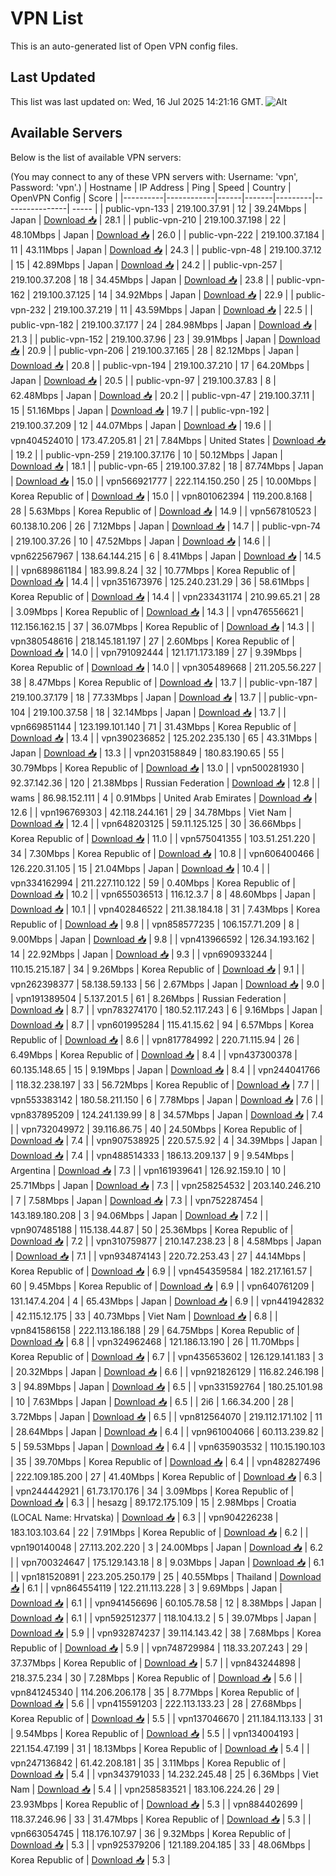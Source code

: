 # VPN List

This is an auto-generated list of Open VPN config files.

## Last Updated

This list was last updated on: Wed, 16 Jul 2025 14:21:16 GMT.
![Alt](https://repobeats.axiom.co/api/embed/186b98318ef1479477931607c1ad7d823f12451f.svg "Repobeats analytics image")

## Available Servers

Below is the list of available VPN servers:

(You may connect to any of these VPN servers with: Username: 'vpn', Password: 'vpn'.)
| Hostname | IP Address | Ping | Speed | Country | OpenVPN Config | Score |
|----------|------------|------|-------|---------|----------------| ----- |
| public-vpn-133 | 219.100.37.91 | 12 | 39.24Mbps | Japan | [Download 📥](./configs/server_0_JP.ovpn) | 28.1 |
| public-vpn-210 | 219.100.37.198 | 22 | 48.10Mbps | Japan | [Download 📥](./configs/server_1_JP.ovpn) | 26.0 |
| public-vpn-222 | 219.100.37.184 | 11 | 43.11Mbps | Japan | [Download 📥](./configs/server_2_JP.ovpn) | 24.3 |
| public-vpn-48 | 219.100.37.12 | 15 | 42.89Mbps | Japan | [Download 📥](./configs/server_3_JP.ovpn) | 24.2 |
| public-vpn-257 | 219.100.37.208 | 18 | 34.45Mbps | Japan | [Download 📥](./configs/server_4_JP.ovpn) | 23.8 |
| public-vpn-162 | 219.100.37.125 | 14 | 34.92Mbps | Japan | [Download 📥](./configs/server_5_JP.ovpn) | 22.9 |
| public-vpn-232 | 219.100.37.219 | 11 | 43.59Mbps | Japan | [Download 📥](./configs/server_6_JP.ovpn) | 22.5 |
| public-vpn-182 | 219.100.37.177 | 24 | 284.98Mbps | Japan | [Download 📥](./configs/server_7_JP.ovpn) | 21.3 |
| public-vpn-152 | 219.100.37.96 | 23 | 39.91Mbps | Japan | [Download 📥](./configs/server_8_JP.ovpn) | 20.9 |
| public-vpn-206 | 219.100.37.165 | 28 | 82.12Mbps | Japan | [Download 📥](./configs/server_9_JP.ovpn) | 20.8 |
| public-vpn-194 | 219.100.37.210 | 17 | 64.20Mbps | Japan | [Download 📥](./configs/server_10_JP.ovpn) | 20.5 |
| public-vpn-97 | 219.100.37.83 | 8 | 62.48Mbps | Japan | [Download 📥](./configs/server_11_JP.ovpn) | 20.2 |
| public-vpn-47 | 219.100.37.11 | 15 | 51.16Mbps | Japan | [Download 📥](./configs/server_12_JP.ovpn) | 19.7 |
| public-vpn-192 | 219.100.37.209 | 12 | 44.07Mbps | Japan | [Download 📥](./configs/server_13_JP.ovpn) | 19.6 |
| vpn404524010 | 173.47.205.81 | 21 | 7.84Mbps | United States | [Download 📥](./configs/server_14_US.ovpn) | 19.2 |
| public-vpn-259 | 219.100.37.176 | 10 | 50.12Mbps | Japan | [Download 📥](./configs/server_15_JP.ovpn) | 18.1 |
| public-vpn-65 | 219.100.37.82 | 18 | 87.74Mbps | Japan | [Download 📥](./configs/server_16_JP.ovpn) | 15.0 |
| vpn566921777 | 222.114.150.250 | 25 | 10.00Mbps | Korea Republic of | [Download 📥](./configs/server_17_KR.ovpn) | 15.0 |
| vpn801062394 | 119.200.8.168 | 28 | 5.63Mbps | Korea Republic of | [Download 📥](./configs/server_18_KR.ovpn) | 14.9 |
| vpn567810523 | 60.138.10.206 | 26 | 7.12Mbps | Japan | [Download 📥](./configs/server_19_JP.ovpn) | 14.7 |
| public-vpn-74 | 219.100.37.26 | 10 | 47.52Mbps | Japan | [Download 📥](./configs/server_20_JP.ovpn) | 14.6 |
| vpn622567967 | 138.64.144.215 | 6 | 8.41Mbps | Japan | [Download 📥](./configs/server_21_JP.ovpn) | 14.5 |
| vpn689861184 | 183.99.8.24 | 32 | 10.77Mbps | Korea Republic of | [Download 📥](./configs/server_22_KR.ovpn) | 14.4 |
| vpn351673976 | 125.240.231.29 | 36 | 58.61Mbps | Korea Republic of | [Download 📥](./configs/server_23_KR.ovpn) | 14.4 |
| vpn233431174 | 210.99.65.21 | 28 | 3.09Mbps | Korea Republic of | [Download 📥](./configs/server_24_KR.ovpn) | 14.3 |
| vpn476556621 | 112.156.162.15 | 37 | 36.07Mbps | Korea Republic of | [Download 📥](./configs/server_25_KR.ovpn) | 14.3 |
| vpn380548616 | 218.145.181.197 | 27 | 2.60Mbps | Korea Republic of | [Download 📥](./configs/server_26_KR.ovpn) | 14.0 |
| vpn791092444 | 121.171.173.189 | 27 | 9.39Mbps | Korea Republic of | [Download 📥](./configs/server_27_KR.ovpn) | 14.0 |
| vpn305489668 | 211.205.56.227 | 38 | 8.47Mbps | Korea Republic of | [Download 📥](./configs/server_28_KR.ovpn) | 13.7 |
| public-vpn-187 | 219.100.37.179 | 18 | 77.33Mbps | Japan | [Download 📥](./configs/server_29_JP.ovpn) | 13.7 |
| public-vpn-104 | 219.100.37.58 | 18 | 32.14Mbps | Japan | [Download 📥](./configs/server_30_JP.ovpn) | 13.7 |
| vpn669851144 | 123.199.101.140 | 71 | 31.43Mbps | Korea Republic of | [Download 📥](./configs/server_31_KR.ovpn) | 13.4 |
| vpn390236852 | 125.202.235.130 | 65 | 43.31Mbps | Japan | [Download 📥](./configs/server_32_JP.ovpn) | 13.3 |
| vpn203158849 | 180.83.190.65 | 55 | 30.79Mbps | Korea Republic of | [Download 📥](./configs/server_33_KR.ovpn) | 13.0 |
| vpn500281930 | 92.37.142.36 | 120 | 21.38Mbps | Russian Federation | [Download 📥](./configs/server_34_RU.ovpn) | 12.8 |
| wams | 86.98.152.111 | 4 | 0.91Mbps | United Arab Emirates | [Download 📥](./configs/server_35_AE.ovpn) | 12.6 |
| vpn196769303 | 42.118.244.161 | 29 | 34.78Mbps | Viet Nam | [Download 📥](./configs/server_36_VN.ovpn) | 12.4 |
| vpn648203125 | 59.11.125.125 | 30 | 36.66Mbps | Korea Republic of | [Download 📥](./configs/server_37_KR.ovpn) | 11.0 |
| vpn575041355 | 103.51.251.220 | 34 | 7.30Mbps | Korea Republic of | [Download 📥](./configs/server_38_KR.ovpn) | 10.8 |
| vpn606400466 | 126.220.31.105 | 15 | 21.04Mbps | Japan | [Download 📥](./configs/server_39_JP.ovpn) | 10.4 |
| vpn334162994 | 211.227.110.122 | 59 | 0.40Mbps | Korea Republic of | [Download 📥](./configs/server_40_KR.ovpn) | 10.2 |
| vpn655036513 | 116.12.3.7 | 8 | 48.60Mbps | Japan | [Download 📥](./configs/server_41_JP.ovpn) | 10.1 |
| vpn402846522 | 211.38.184.18 | 31 | 7.43Mbps | Korea Republic of | [Download 📥](./configs/server_42_KR.ovpn) | 9.8 |
| vpn858577235 | 106.157.71.209 | 8 | 9.00Mbps | Japan | [Download 📥](./configs/server_43_JP.ovpn) | 9.8 |
| vpn413966592 | 126.34.193.162 | 14 | 22.92Mbps | Japan | [Download 📥](./configs/server_44_JP.ovpn) | 9.3 |
| vpn690933244 | 110.15.215.187 | 34 | 9.26Mbps | Korea Republic of | [Download 📥](./configs/server_45_KR.ovpn) | 9.1 |
| vpn262398377 | 58.138.59.133 | 56 | 2.67Mbps | Japan | [Download 📥](./configs/server_46_JP.ovpn) | 9.0 |
| vpn191389504 | 5.137.201.5 | 61 | 8.26Mbps | Russian Federation | [Download 📥](./configs/server_47_RU.ovpn) | 8.7 |
| vpn783274170 | 180.52.117.243 | 6 | 9.16Mbps | Japan | [Download 📥](./configs/server_48_JP.ovpn) | 8.7 |
| vpn601995284 | 115.41.15.62 | 94 | 6.57Mbps | Korea Republic of | [Download 📥](./configs/server_49_KR.ovpn) | 8.6 |
| vpn817784992 | 220.71.115.94 | 26 | 6.49Mbps | Korea Republic of | [Download 📥](./configs/server_50_KR.ovpn) | 8.4 |
| vpn437300378 | 60.135.148.65 | 15 | 9.19Mbps | Japan | [Download 📥](./configs/server_51_JP.ovpn) | 8.4 |
| vpn244041766 | 118.32.238.197 | 33 | 56.72Mbps | Korea Republic of | [Download 📥](./configs/server_52_KR.ovpn) | 7.7 |
| vpn553383142 | 180.58.211.150 | 6 | 7.78Mbps | Japan | [Download 📥](./configs/server_53_JP.ovpn) | 7.6 |
| vpn837895209 | 124.241.139.99 | 8 | 34.57Mbps | Japan | [Download 📥](./configs/server_54_JP.ovpn) | 7.4 |
| vpn732049972 | 39.116.86.75 | 40 | 24.50Mbps | Korea Republic of | [Download 📥](./configs/server_55_KR.ovpn) | 7.4 |
| vpn907538925 | 220.57.5.92 | 4 | 34.39Mbps | Japan | [Download 📥](./configs/server_56_JP.ovpn) | 7.4 |
| vpn488514333 | 186.13.209.137 | 9 | 9.54Mbps | Argentina | [Download 📥](./configs/server_57_AR.ovpn) | 7.3 |
| vpn161939641 | 126.92.159.10 | 10 | 25.71Mbps | Japan | [Download 📥](./configs/server_58_JP.ovpn) | 7.3 |
| vpn258254532 | 203.140.246.210 | 7 | 7.58Mbps | Japan | [Download 📥](./configs/server_59_JP.ovpn) | 7.3 |
| vpn752287454 | 143.189.180.208 | 3 | 94.06Mbps | Japan | [Download 📥](./configs/server_60_JP.ovpn) | 7.2 |
| vpn907485188 | 115.138.44.87 | 50 | 25.36Mbps | Korea Republic of | [Download 📥](./configs/server_61_KR.ovpn) | 7.2 |
| vpn310759877 | 210.147.238.23 | 8 | 4.58Mbps | Japan | [Download 📥](./configs/server_62_JP.ovpn) | 7.1 |
| vpn934874143 | 220.72.253.43 | 27 | 44.14Mbps | Korea Republic of | [Download 📥](./configs/server_63_KR.ovpn) | 6.9 |
| vpn454359584 | 182.217.161.57 | 60 | 9.45Mbps | Korea Republic of | [Download 📥](./configs/server_64_KR.ovpn) | 6.9 |
| vpn640761209 | 131.147.4.204 | 4 | 65.43Mbps | Japan | [Download 📥](./configs/server_65_JP.ovpn) | 6.9 |
| vpn441942832 | 42.115.12.175 | 33 | 40.73Mbps | Viet Nam | [Download 📥](./configs/server_66_VN.ovpn) | 6.8 |
| vpn841586158 | 222.113.186.188 | 29 | 64.75Mbps | Korea Republic of | [Download 📥](./configs/server_67_KR.ovpn) | 6.8 |
| vpn324962468 | 121.186.13.190 | 26 | 11.70Mbps | Korea Republic of | [Download 📥](./configs/server_68_KR.ovpn) | 6.7 |
| vpn435653602 | 126.129.141.183 | 3 | 20.32Mbps | Japan | [Download 📥](./configs/server_69_JP.ovpn) | 6.6 |
| vpn921826129 | 116.82.246.198 | 3 | 94.89Mbps | Japan | [Download 📥](./configs/server_70_JP.ovpn) | 6.5 |
| vpn331592764 | 180.25.101.98 | 10 | 7.63Mbps | Japan | [Download 📥](./configs/server_71_JP.ovpn) | 6.5 |
| 2i6 | 1.66.34.200 | 28 | 3.72Mbps | Japan | [Download 📥](./configs/server_72_JP.ovpn) | 6.5 |
| vpn812564070 | 219.112.171.102 | 11 | 28.64Mbps | Japan | [Download 📥](./configs/server_73_JP.ovpn) | 6.4 |
| vpn961004066 | 60.113.239.82 | 5 | 59.53Mbps | Japan | [Download 📥](./configs/server_74_JP.ovpn) | 6.4 |
| vpn635903532 | 110.15.190.103 | 35 | 39.70Mbps | Korea Republic of | [Download 📥](./configs/server_75_KR.ovpn) | 6.4 |
| vpn482827496 | 222.109.185.200 | 27 | 41.40Mbps | Korea Republic of | [Download 📥](./configs/server_76_KR.ovpn) | 6.3 |
| vpn244442921 | 61.73.170.176 | 34 | 3.09Mbps | Korea Republic of | [Download 📥](./configs/server_77_KR.ovpn) | 6.3 |
| hesazg | 89.172.175.109 | 15 | 2.98Mbps | Croatia (LOCAL Name: Hrvatska) | [Download 📥](./configs/server_78_HR.ovpn) | 6.3 |
| vpn904226238 | 183.103.103.64 | 22 | 7.91Mbps | Korea Republic of | [Download 📥](./configs/server_79_KR.ovpn) | 6.2 |
| vpn190140048 | 27.113.202.220 | 3 | 24.00Mbps | Japan | [Download 📥](./configs/server_80_JP.ovpn) | 6.2 |
| vpn700324647 | 175.129.143.18 | 8 | 9.03Mbps | Japan | [Download 📥](./configs/server_81_JP.ovpn) | 6.1 |
| vpn181520891 | 223.205.250.179 | 25 | 40.55Mbps | Thailand | [Download 📥](./configs/server_82_TH.ovpn) | 6.1 |
| vpn864554119 | 122.211.113.228 | 3 | 9.69Mbps | Japan | [Download 📥](./configs/server_83_JP.ovpn) | 6.1 |
| vpn941456696 | 60.105.78.58 | 12 | 8.38Mbps | Japan | [Download 📥](./configs/server_84_JP.ovpn) | 6.1 |
| vpn592512377 | 118.104.13.2 | 5 | 39.07Mbps | Japan | [Download 📥](./configs/server_85_JP.ovpn) | 5.9 |
| vpn932874237 | 39.114.143.42 | 38 | 7.68Mbps | Korea Republic of | [Download 📥](./configs/server_86_KR.ovpn) | 5.9 |
| vpn748729984 | 118.33.207.243 | 29 | 37.37Mbps | Korea Republic of | [Download 📥](./configs/server_87_KR.ovpn) | 5.7 |
| vpn843244898 | 218.37.5.234 | 30 | 7.28Mbps | Korea Republic of | [Download 📥](./configs/server_88_KR.ovpn) | 5.6 |
| vpn841245340 | 114.206.206.178 | 35 | 8.77Mbps | Korea Republic of | [Download 📥](./configs/server_89_KR.ovpn) | 5.6 |
| vpn415591203 | 222.113.133.23 | 28 | 27.68Mbps | Korea Republic of | [Download 📥](./configs/server_90_KR.ovpn) | 5.5 |
| vpn137046670 | 211.184.113.133 | 31 | 9.54Mbps | Korea Republic of | [Download 📥](./configs/server_91_KR.ovpn) | 5.5 |
| vpn134004193 | 221.154.47.199 | 31 | 18.13Mbps | Korea Republic of | [Download 📥](./configs/server_92_KR.ovpn) | 5.4 |
| vpn247136842 | 61.42.208.181 | 35 | 3.11Mbps | Korea Republic of | [Download 📥](./configs/server_93_KR.ovpn) | 5.4 |
| vpn343791033 | 14.232.245.48 | 25 | 6.36Mbps | Viet Nam | [Download 📥](./configs/server_94_VN.ovpn) | 5.4 |
| vpn258583521 | 183.106.224.26 | 29 | 23.93Mbps | Korea Republic of | [Download 📥](./configs/server_95_KR.ovpn) | 5.3 |
| vpn884402699 | 118.37.246.96 | 33 | 31.47Mbps | Korea Republic of | [Download 📥](./configs/server_96_KR.ovpn) | 5.3 |
| vpn663054745 | 118.176.107.97 | 36 | 9.32Mbps | Korea Republic of | [Download 📥](./configs/server_97_KR.ovpn) | 5.3 |
| vpn925379206 | 121.189.204.185 | 33 | 48.06Mbps | Korea Republic of | [Download 📥](./configs/server_98_KR.ovpn) | 5.3 |
